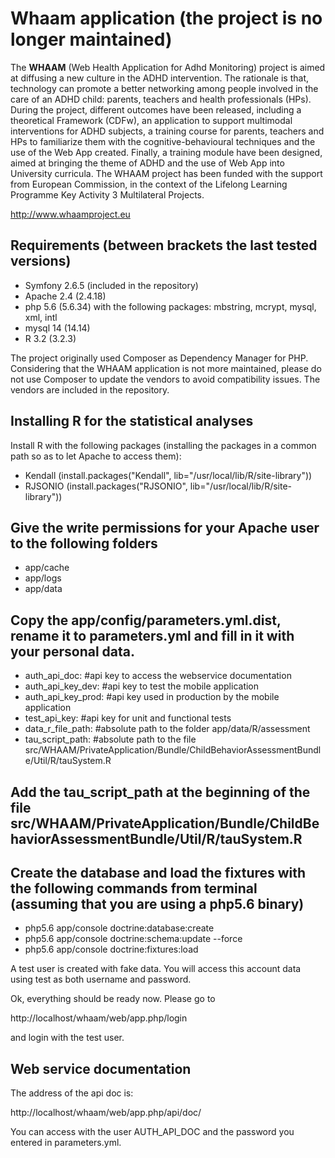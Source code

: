 Whaam application (the project is no longer maintained)
=======================================================
The **WHAAM** (Web Health Application for Adhd Monitoring) project is aimed at diffusing a new culture in the ADHD intervention.
The rationale is that, technology can promote a better networking among people involved in the care of an ADHD child: parents,
teachers and health professionals (HPs). During the project, different outcomes have been released, including a theoretical
Framework (CDFw), an application to support multimodal interventions for ADHD subjects, a training course for parents,
teachers and HPs to familiarize them with the cognitive-behavioural techniques and the use of the Web App created.
Finally, a training module have been designed, aimed at bringing the theme of ADHD and the use of Web App into University curricula.
The WHAAM project has been funded with the support from European Commission, in the context of the Lifelong Learning Programme
Key Activity 3 Multilateral Projects.

http://www.whaamproject.eu

Requirements (between brackets the last tested versions)
--------------------------------------------------------

* Symfony 2.6.5 (included in the repository)
* Apache 2.4 (2.4.18)
* php 5.6 (5.6.34) with the following packages: mbstring, mcrypt, mysql, xml, intl
* mysql 14 (14.14)
* R 3.2 (3.2.3)

The project originally used Composer as Dependency Manager for PHP. Considering that the WHAAM application is not more
maintained, please do not use Composer to update the vendors to avoid compatibility issues. The vendors are included in the repository.

Installing R for the statistical analyses
-----------------------------------------

Install R with the following packages (installing the packages in a common path so as to let Apache to access them):

* Kendall (install.packages("Kendall", lib="/usr/local/lib/R/site-library"))
* RJSONIO (install.packages("RJSONIO", lib="/usr/local/lib/R/site-library"))

Give the write permissions for your Apache user to the following folders
------------------------------------------------------------------------

* app/cache
* app/logs
* app/data

Copy the app/config/parameters.yml.dist, rename it to parameters.yml and fill in it with your personal data.
------------------------------------------------------------------------------------------------------------

* auth_api_doc: #api key to access the webservice documentation
* auth_api_key_dev: #api key to test the mobile application
* auth_api_key_prod: #api key used in production by the mobile application
* test_api_key: #api key for unit and functional tests
* data_r_file_path: #absolute path to the folder app/data/R/assessment
* tau_script_path: #absolute path to the file src/WHAAM/PrivateApplication/Bundle/ChildBehaviorAssessmentBundle/Util/R/tauSystem.R

Add the tau_script_path at the beginning of the file src/WHAAM/PrivateApplication/Bundle/ChildBehaviorAssessmentBundle/Util/R/tauSystem.R
-----------------------------------------------------------------------------------------------------------------------------------------------

Create the database and load the fixtures with the following commands from terminal (assuming that you are using a php5.6 binary)
-----------------------------------------------------------------------------------------------------------------------------------

* php5.6 app/console doctrine:database:create
* php5.6 app/console doctrine:schema:update --force
* php5.6 app/console doctrine:fixtures:load

A test user is created with fake data. You will access this account data using test as both username and password.

Ok, everything should be ready now. Please go to

http://localhost/whaam/web/app.php/login

and login with the test user.

Web service documentation
-------------------------

The address of the api doc is:

http://localhost/whaam/web/app.php/api/doc/

You can access with the user AUTH_API_DOC and the password you entered in parameters.yml.
